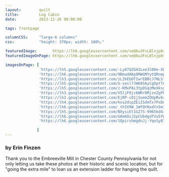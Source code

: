 ```yaml
---
layout:        quilt
title:         Log Cabin
date:          2013-12-26 00:00:00

tags: frontpage

columnCSS:     "large-6 columns"
css:           "height: 370px; width: 100%;"

featuredImage:       https://lh6.googleusercontent.com/xeQ6uJFxLBlnjp8sZJRYAvTaLsHagk0jMEp_ybugImE=w470
featuredImageOnPage: https://lh6.googleusercontent.com/xeQ6uJFxLBlnjp8sZJRYAvTaLsHagk0jMEp_ybugImE=w1000

imagesOnPage: [
               'https://lh5.googleusercontent.com/-Ly87QZGH2Lee3l00e-XDVqPURXLKZS-St74wGvl3K0=w303',
               'https://lh6.googleusercontent.com/9BmadAKp8RWGMYytQRnmpI3htdIsDtk1mCSrRIN5HPo=w303',
               'https://lh3.googleusercontent.com/zL2kEbDfIwrEBBcJ7NLSfrPPQK5BdrXgMqsaFIXjnIs=w303',
               'https://lh5.googleusercontent.com/G-sesl7JW68SAyCgDptTA7t7muZjxtMZo1pta16AGtg=w303',
               'https://lh5.googleusercontent.com/z-KMxPAi3tpDSqzMeXksgHYkmC3Wc7kOoD_G4i-nA-o=w303',
               'https://lh3.googleusercontent.com/V5ljF0jc6WRrOMjzoZgPk8fzfvN_t0ixTHjcJYCINKI=w303',
               'https://lh3.googleusercontent.com/EjRP-cO1jSoemZOUpRv6xHgEYLUCqnIBky35psXazsk=w303',
               'https://lh4.googleusercontent.com/hxa2dspZEiZSdmTx7PxDqlovFCb_tt6jy8Txz4ymGY8=w303',
               'https://lh6.googleusercontent.com/_thIX9W_1WfQYNxdYx5mIWenB_7G0WPzVWehUNSJpdU=w303',
               'https://lh5.googleusercontent.com/NXysiEt1GZ7S-9965kd4i4_9CwRAs_rIAU188VxmYek=w303',
               'https://lh6.googleusercontent.com/G0eKOiJ2pCUb4gdfVu5YWXgjjqDla7KMW2JSzrL9btk=w303',
               'https://lh6.googleusercontent.com/1QpirshmgdnJj-YqxSy8lAuDIT4SsZKwVzooqQbOqAY=w303'

              ]
---
```


### by Erin Finzen

Thank you to the Embreeville Mill in Chester County Pennsylvania for not only letting us take these photos at their historic and scenic location, but for "going the extra mile" to loan us an extension ladder for hanging the quilt.
